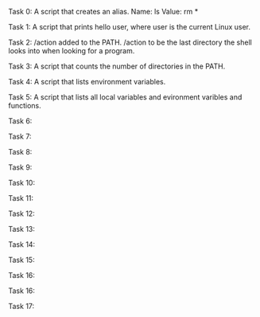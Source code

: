 Task 0: A script that creates an alias.
Name: ls
Value: rm *

Task 1: A script that prints hello user, where user is the current Linux user.

Task 2: /action added to the PATH. /action to be the last directory the shell looks into when looking for a program.

Task 3: A script that counts the number of directories in the PATH.

Task 4: A script that lists environment variables.

Task 5: A script that lists all local variables and evironment varibles and functions.

Task 6: 

Task 7:

Task 8: 

Task 9: 

Task 10:

Task 11:

Task 12:

Task 13:

Task 14:

Task 15:

Task 16:

Task 16:

Task 17:
